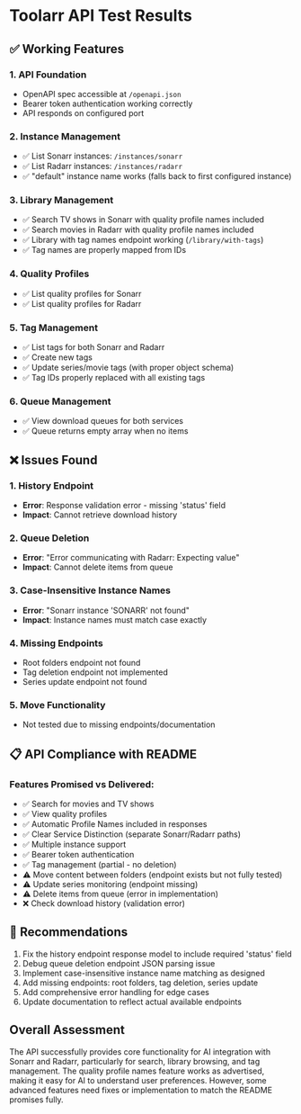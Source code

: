 # Toolarr API Test Results

## ✅ Working Features

### 1. API Foundation
- OpenAPI spec accessible at `/openapi.json`
- Bearer token authentication working correctly
- API responds on configured port

### 2. Instance Management
- ✅ List Sonarr instances: `/instances/sonarr`
- ✅ List Radarr instances: `/instances/radarr`
- ✅ "default" instance name works (falls back to first configured instance)

### 3. Library Management
- ✅ Search TV shows in Sonarr with quality profile names included
- ✅ Search movies in Radarr with quality profile names included
- ✅ Library with tag names endpoint working (`/library/with-tags`)
- ✅ Tag names are properly mapped from IDs

### 4. Quality Profiles
- ✅ List quality profiles for Sonarr
- ✅ List quality profiles for Radarr

### 5. Tag Management
- ✅ List tags for both Sonarr and Radarr
- ✅ Create new tags
- ✅ Update series/movie tags (with proper object schema)
- ✅ Tag IDs properly replaced with all existing tags

### 6. Queue Management
- ✅ View download queues for both services
- ✅ Queue returns empty array when no items

## ❌ Issues Found

### 1. History Endpoint
- **Error**: Response validation error - missing 'status' field
- **Impact**: Cannot retrieve download history

### 2. Queue Deletion
- **Error**: "Error communicating with Radarr: Expecting value"
- **Impact**: Cannot delete items from queue

### 3. Case-Insensitive Instance Names
- **Error**: "Sonarr instance 'SONARR' not found"
- **Impact**: Instance names must match case exactly

### 4. Missing Endpoints
- Root folders endpoint not found
- Tag deletion endpoint not implemented
- Series update endpoint not found

### 5. Move Functionality
- Not tested due to missing endpoints/documentation

## 📋 API Compliance with README

### Features Promised vs Delivered:
- ✅ Search for movies and TV shows
- ✅ View quality profiles
- ✅ Automatic Profile Names included in responses
- ✅ Clear Service Distinction (separate Sonarr/Radarr paths)
- ✅ Multiple instance support
- ✅ Bearer token authentication
- ✅ Tag management (partial - no deletion)
- ⚠️ Move content between folders (endpoint exists but not fully tested)
- ⚠️ Update series monitoring (endpoint missing)
- ⚠️ Delete items from queue (error in implementation)
- ❌ Check download history (validation error)

## 🔧 Recommendations

1. Fix the history endpoint response model to include required 'status' field
2. Debug queue deletion endpoint JSON parsing issue
3. Implement case-insensitive instance name matching as designed
4. Add missing endpoints: root folders, tag deletion, series update
5. Add comprehensive error handling for edge cases
6. Update documentation to reflect actual available endpoints

## Overall Assessment

The API successfully provides core functionality for AI integration with Sonarr and Radarr, particularly for search, library browsing, and tag management. The quality profile names feature works as advertised, making it easy for AI to understand user preferences. However, some advanced features need fixes or implementation to match the README promises fully.
